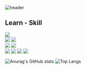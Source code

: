 ![header](https://capsule-render.vercel.app/api?type=waving&color=auto&height=200&section=header&text=Hello%20&fontSize=90)

## Learn - Skill
<span><img src="https://img.shields.io/badge/react-61DAFB?style=for-the-badge&logo=react&logoColor=white"/></span><br>
<span><img src="https://img.shields.io/badge/redux-764ABC?style=for-the-badge&logo=redux&logoColor=white"/></span>
<span><img src="https://img.shields.io/badge/reactquery-FF4154?style=for-the-badge&logo=reactquery&logoColor=white"/></span><br>
<span><img src="https://img.shields.io/badge/styledcomponents-DB7093?style=for-the-badge&logo=styledcomponents&logoColor=white"/></span>
<span><img src="https://img.shields.io/badge/tailwindcss-06B6D4?style=for-the-badge&logo=tailwindcss&logoColor=white"/></span><br>
<span><img src="https://img.shields.io/badge/html5-E34F26?style=for-the-badge&logo=html5&logoColor=white"/></span>
<span><img src="https://img.shields.io/badge/css3-1572B6?style=for-the-badge&logo=css3&logoColor=white"/></span>
<span><img src="https://img.shields.io/badge/javascript-F7DF1E?style=for-the-badge&logo=javascript&logoColor=white"/></span>
<span><img src="https://img.shields.io/badge/typescript-3178C6?style=for-the-badge&logo=typescript&logoColor=white"/></span><br>

![Anurag's GitHub stats](https://github-readme-stats.vercel.app/api?username=richeeee128&show_icons=true&theme=dracula)
![Top Langs](https://github-readme-stats.vercel.app/api/top-langs/?username=richeeee128&size_weight=0.5&count_weight=0.5&layout=compact)
<!---
richeeee128/richeeee128 is a ✨ special ✨ repository because its `README.md` (this file) appears on your GitHub profile.
You can click the Preview link to take a look at your changes.
--->
